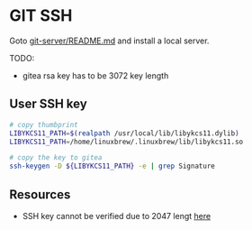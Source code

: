 # GIT SSH

Goto [git-server/README.md](./git-server/README.md) and install a local server.  

TODO:

* gitea rsa key has to be 3072 key length

## User SSH key

```sh
# copy thumbprint
LIBYKCS11_PATH=$(realpath /usr/local/lib/libykcs11.dylib)
LIBYKCS11_PATH=/home/linuxbrew/.linuxbrew/lib/libykcs11.so

# copy the key to gitea
ssh-keygen -D ${LIBYKCS11_PATH} -e | grep Signature 
```


## Resources

* SSH key cannot be verified due to 2047 lengt [here](https://github.com/go-gitea/gitea/issues/20249)  
